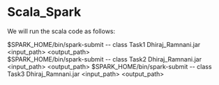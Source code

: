 # Scala_Spark

We will run the scala code as follows:

$SPARK_HOME/bin/spark-submit -- class Task1 Dhiraj_Ramnani.jar <input_path> <output_path> <br/>
$SPARK_HOME/bin/spark-submit -- class Task2 Dhiraj_Ramnani.jar <input_path> <output_path>
$SPARK_HOME/bin/spark-submit -- class Task3 Dhiraj_Ramnani.jar <input_path> <output_path>
